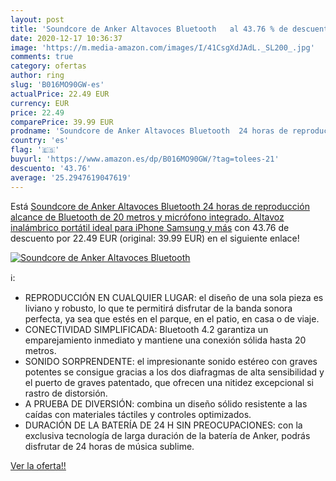 ```yaml
---
layout: post
title: 'Soundcore de Anker Altavoces Bluetooth   al 43.76 % de descuento'
date: 2020-12-17 10:36:37
image: 'https://m.media-amazon.com/images/I/41CsgXdJAdL._SL200_.jpg'
comments: true
category: ofertas
author: ring
slug: 'B016MO90GW-es'
actualPrice: 22.49 EUR
currency: EUR
price: 22.49
comparePrice: 39.99 EUR
prodname: 'Soundcore de Anker Altavoces Bluetooth  24 horas de reproducción  alcance de Bluetooth de 20 metros y micrófono integrado. Altavoz inalámbrico portátil  ideal para iPhone  Samsung y más'
country: 'es'
flag: '🇪🇸'
buyurl: 'https://www.amazon.es/dp/B016MO90GW/?tag=tolees-21'
descuento: '43.76'
average: '25.2947619047619'
---
```


Está [Soundcore de Anker Altavoces Bluetooth  24 horas de reproducción  alcance de Bluetooth de 20 metros y micrófono integrado. Altavoz inalámbrico portátil  ideal para iPhone  Samsung y más](https://www.amazon.es/dp/B016MO90GW/?tag=tolees-21) con 43.76 de descuento por 22.49 EUR (original: 39.99 EUR) en el siguiente enlace!

[![Soundcore de Anker Altavoces Bluetooth  ](https://m.media-amazon.com/images/I/41CsgXdJAdL._SL200_.jpg)](https://www.amazon.es/dp/B016MO90GW/?tag=tolees-21)

ℹ️:

- REPRODUCCIÓN EN CUALQUIER LUGAR: el diseño de una sola pieza es liviano y robusto, lo que te permitirá disfrutar de la banda sonora perfecta, ya sea que estés en el parque, en el patio, en casa o de viaje.
- CONECTIVIDAD SIMPLIFICADA: Bluetooth 4.2 garantiza un emparejamiento inmediato y mantiene una conexión sólida hasta 20 metros.
- SONIDO SORPRENDENTE: el impresionante sonido estéreo con graves potentes se consigue gracias a los dos diafragmas de alta sensibilidad y el puerto de graves patentado, que ofrecen una nitidez excepcional si rastro de distorsión.
- A PRUEBA DE DIVERSIÓN: combina un diseño sólido resistente a las caídas con materiales táctiles y controles optimizados.
- DURACIÓN DE LA BATERÍA DE 24 H SIN PREOCUPACIONES: con la exclusiva tecnología de larga duración de la batería de Anker, podrás disfrutar de 24 horas de música sublime.

[Ver la oferta!!](https://www.amazon.es/dp/B016MO90GW/?tag=tolees-21)
